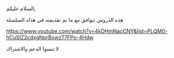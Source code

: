 السلام عليكم,

هذه الدروس تتوافق مع ما تم تقديمنه في هذاه السلسلة

https://www.youtube.com/watch?v=4kDHmNacCNY&list=PLQM0-hCuSIZ2cdxgNprBxwzT7FPo-4Hdw

لا تنسوا الدعم والاشتراك
